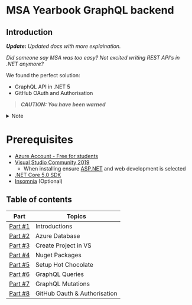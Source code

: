 # MSA Yearbook GraphQL backend

## Introduction

_**Update:** Updated docs with more explaination._

_Did someone say MSA was too easy?_
_Not excited writing REST API's in .NET anymore?_

We found the perfect solution:

- GraphQL API in .NET 5
- GitHub OAuth and Authorisation

> **_CAUTION: You have been warned_**

<details>
  <summary>Note</summary> 
  
We'll look down on you for not using GraphQL and .NET

We'll only be dissapointed if you only use one of the two, GraphQL or .NET

</details>

# Prerequisites

- [Azure Account - Free for students](https://azure.microsoft.com/en-us/free/students/)
- [Visual Studio Community 2019](https://visualstudio.microsoft.com/downloads/)
  - When installing ensure [ASP.NET](http://asp.net/) and web development is selected
- [.NET Core 5.0 SDK](https://dotnet.microsoft.com/download/dotnet/5.0)
- [Insomnia](https://insomnia.rest/) (Optional)

## Table of contents

| **Part**                                                         | **Topics**                   |
| ---------------------------------------------------------------- | ---------------------------- |
| [Part #1](Docs/1-introduction-to-msa-yearbook.md)                | Introductions                |
| [Part #2](Docs/2-azure-sql-database.md)                          | Azure Database               |
| [Part #3](Docs/3-create-an-empty-project-using-visual-studio.md) | Create Project in VS         |
| [Part #4](Docs/4-adding-nuget-packages.md)                       | Nuget Packages               |
| [Part #5](Docs/5-setup-hot-chocolate.md)                         | Setup Hot Chocolate          |
| [Part #6](Docs/6-implement-graphql-queries.md)                   | GraphQL Queries              |
| [Part #7](Docs/7-implement-graphql-mutations.md)                 | GraphQL Mutations            |
| [Part #8](Docs/8-setup-github-oauth-and-authorisation.md)        | GitHub Oauth & Authorisation |
